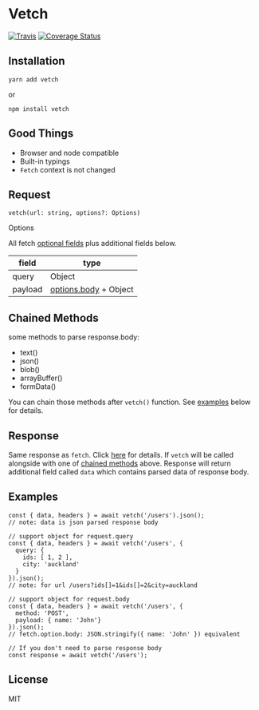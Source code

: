 # Vetch

[![Travis](https://img.shields.io/travis/ozylog/vetch.svg)](https://travis-ci.org/ozylog/vetch) [![Coverage Status](https://coveralls.io/repos/github/ozylog/vetch/badge.svg?branch=develop)](https://coveralls.io/github/ozylog/vetch?branch=develop)

## Installation
```
yarn add vetch
```
or
```
npm install vetch
```

## Good Things
- Browser and node compatible
- Built-in typings
- `Fetch` context is not changed


## Request

```
vetch(url: string, options?: Options)
```

Options

All fetch [optional fields](https://github.github.io/fetch/#options) plus additional fields below.

| field   | type                                                             |
|---------|------------------------------------------------------------------|
| query   | Object                                                           |
| payload | [options.body](https://github.github.io/fetch/#request-body) + Object |

## Chained Methods<a name="methods"></a>

some methods to parse response.body:

- text()
- json()
- blob()
- arrayBuffer()
- formData()

You can chain those methods after `vetch()` function. See [examples](#example) below for details.

## Response

Same response as `fetch`. Click [here](https://github.github.io/fetch/#Response) for details.
If `vetch` will be called alongside with one of [chained methods](#methods) above. Response will return additional field called `data` which contains parsed data of response body.

## Examples<a name="example"></a>
```
const { data, headers } = await vetch('/users').json();
// note: data is json parsed response body

// support object for request.query
const { data, headers } = await vetch('/users', {
  query: {
    ids: [ 1, 2 ],
    city: 'auckland'
  }
}).json();
// note: for url /users?ids[]=1&ids[]=2&city=auckland

// support object for request.body
const { data, headers } = await vetch('/users', {
  method: 'POST',
  payload: { name: 'John'}
}).json();
// fetch.option.body: JSON.stringify({ name: 'John' }) equivalent

// If you don't need to parse response body
const response = await vetch('/users');
```

## License
MIT
